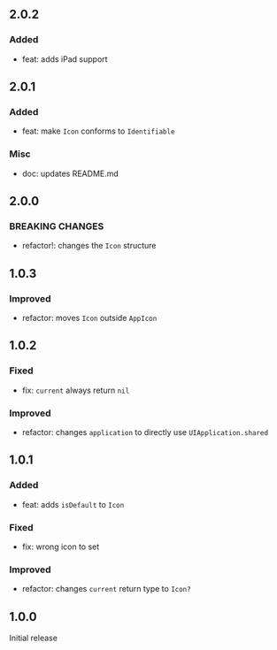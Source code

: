## 2.0.2

### Added

- feat: adds iPad support

## 2.0.1

### Added

- feat: make `Icon` conforms to `Identifiable`

### Misc

- doc: updates README.md

## 2.0.0

### BREAKING CHANGES

- refactor!: changes the `Icon` structure

## 1.0.3

### Improved

- refactor: moves `Icon` outside `AppIcon`

## 1.0.2

### Fixed

- fix: `current` always return `nil`

### Improved

- refactor: changes `application` to directly use `UIApplication.shared`

## 1.0.1

### Added

- feat: adds `isDefault` to `Icon`

### Fixed

- fix: wrong icon to set

### Improved

- refactor: changes `current` return type to `Icon?`

## 1.0.0

Initial release
